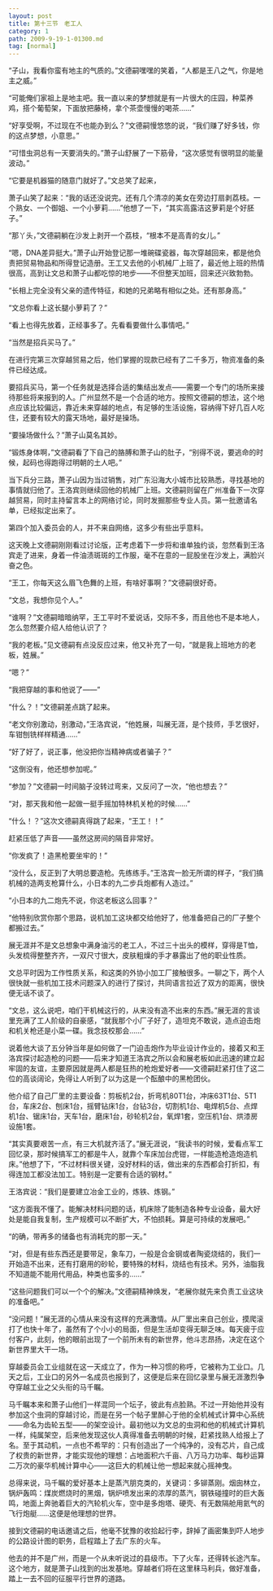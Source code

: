 ```yaml
---
layout: post
title: 第十三节　老工人
category: 1
path: 2009-9-19-1-01300.md
tag: [normal]
---
```


“子山，我看你蛮有地主的气质的。”文德嗣嘿嘿的笑着，“人都是王八之气，你是地主之威。”

“可能俺们家祖上是地主吧。我一直以来的梦想就是有一片很大的庄园，种菜养鸡，搭个葡萄架，下面放把藤椅，拿个茶壶慢慢的喝茶……”

“好享受啊，不过现在不也能办到么？”文德嗣慢悠悠的说，“我们赚了好多钱，你的这点梦想，小意思。”

“可惜虫洞总有一天要消失的。”萧子山舒展了一下筋骨，“这次感觉有很明显的能量波动。”

“它要是机器猫的随意门就好了。”文总笑了起来，

萧子山笑了起来：“我的话还没说完。还有几个清凉的美女在旁边打扇剥荔枝。一个熟女、一个御姐、一个小萝莉……”他想了一下，“其实高露洁这萝莉是个好胚子。”

“那丫头，”文德嗣躺在沙发上剥开一个荔枝，“根本不是高青的女儿。”

“嗯，DNA差异挺大。”萧子山开始登记那一堆碗碟瓷器，每次穿越回来，都是他负责把贸易物品和所得登记造册。王工又去他的小机械厂上班了，最近他上班的热情很高，高到让文总和萧子山都吃惊的地步――不但整天加班，回来还兴致勃勃。

“长相上完全没有父亲的遗传特征，和她的兄弟略有相似之处。还有那身高。”

“文总你看上这长腿小萝莉了？”

“看上也得先放着，正经事多了。先看看要做什么事情吧。”

“当然是招兵买马了。”

在进行完第三次穿越贸易之后，他们掌握的现款已经有了二千多万，物资准备的条件已经达成。

要招兵买马，第一个任务就是选择合适的集结出发点――需要一个专门的场所来接待那些将来报到的人。广州显然不是一个合适的地方。按照文德嗣的想法，这个地点应该比较偏远，靠近未来穿越的地点，有足够的生活设施，容纳得下好几百人吃住，还要有较大的露天场地，最好是操场。

“要操场做什么？”萧子山莫名其妙。

“锻炼身体啊，”文德嗣看了下自己的胳膊和萧子山的肚子，“别得不说，要逃命的时候，起码也得跑得过明朝的土人吧。”

当下兵分三路，萧子山因为当过销售，对广东沿海大小城市比较熟悉，寻找基地的事情就归他了。王洛宾则继续回他的机械厂上班。文德嗣则留在广州准备下一次穿越贸易，同时主持留言本上的网络讨论，同时发掘那些专业人员。第一批邀请名单，已经拟定出来了。

第四个加入委员会的人，并不来自网络，这多少有些出乎意料。

这天晚上文德嗣刚刚看过讨论版，正考虑着下一步将和谁单独约谈，忽然看到王洛宾走了进来，身着一件油渍斑斑的工作服，毫不在意的一屁股坐在沙发上，满脸兴奋之色。

“王工，你每天这么眉飞色舞的上班，有啥好事啊？”文德嗣很好奇。

“文总，我想你见个人。”

“谁啊？”文德嗣暗暗纳罕，王工平时不爱说话，交际不多，而且他也不是本地人，怎么忽然要介绍人给他认识了？

“我的老板。”见文德嗣有点没反应过来，他又补充了一句，“就是我上班地方的老板，姓展。”

“嗯？”

“我把穿越的事和他说了――”

“什么？！”文德嗣差点跳了起来。

“老文你别激动，别激动，”王洛宾说，“他姓展，叫展无涯，是个技师，手艺很好，车钳刨铣样样精通……”

“好了好了，说正事，他没把你当精神病或者骗子？”

“这倒没有，他还想参加呢。”

“参加？”文德嗣一时间脑子没转过弯来，又反问了一次，“他也想去？”

“对，那天我和他一起做一挺手摇加特林机关枪的时候……”

“什么！？”这次文德嗣真得跳了起来，“王工！！”

赶紧压低了声音――虽然这房间的隔音非常好。

“你发疯了！造黑枪要坐牢的！”

“没什么，反正到了大明总要造枪。先练练手。”王洛宾一脸无所谓的样子，“我们搞机械的造两支枪算什么，小日本的九二步兵炮都有人造过。”

“小日本的九二炮先不说，你这老板这么回事？”

“他特别欣赏你那个思路，说机加工这块都交给他好了，他准备把自己的厂子整个都搬过去。”

展无涯并不是文总想象中满身油污的老工人，不过三十出头的模样，穿得是T恤，头发梳得整整齐齐，一双尺寸很大，皮肤粗燥的手才暴露出了他的职业性质。

文总平时因为工作性质关系，和这类的外协小加工厂接触很多。一聊之下，两个人很快就一些机加工技术问题深入的进行了探讨，共同语言拉近了双方的距离，很快便无话不谈了。

“文总，这么说吧，咱们干机械这行的，从来没有造不出来的东西。”展无涯的言谈里充满了工人阶级的自豪感，“就我那个小厂子好了，造坦克不敢说，造点迫击炮和机关枪还是小菜一碟。我念技校那会……”

说着他大谈了五分钟当年是如何做了一门迫击炮作为毕业设计作业的，接着又和王洛宾探讨起造枪的问题――后来才知道王洛宾之所以会和展老板如此迅速的建立起牢固的友谊，主要原因就是两人都是狂热的枪炮爱好者――文德嗣赶紧打住了这二位的高谈阔论，免得让人听到了以为这是一个酝酿中的黑枪团伙。

他介绍了自己厂里的主要设备：剪板机2台，折弯机80T1台，冲床63T1台、5T1台，车床2台、刨床1台，摇臂钻床1台，台钻3台，切割机1台、电焊机5台、点焊机1台、锯床1台，天车1台，磨床1台，砂轮机2台，氧焊1套，空压机1台、烘漆房设施1套。

“其实真要艰苦一点，有三大机就齐活了。”展无涯说，“我读书的时候，爱看点军工回忆录，那时候搞军工的都是牛人，就靠个车床加台虎钳，一样能造枪造炮造机床。”他想了下，“不过材料很关键，没好材料的话，做出来的东西都会打折扣，有得连加工都没法加工。特别是一定要有合适的钢材。”

王洛宾说：“我们是要建立冶金工业的，炼铁、炼钢。”

“这方面我不懂了。能解决材料问题的话，机床除了能制造各种专业设备，最大好处是能自我复制，生产规模可以不断扩大，不怕损耗。算是可持续的发展吧。”

“的确，带再多的储备也有消耗完的那一天。”

“对，但是有些东西还是要带足，象车刀，一般是合金钢或者陶瓷烧结的，我们一开始造不出来，还有打磨用的砂轮，要特殊的材料，烧结也有技术。另外，油脂我不知道能不能用代用品，种类也蛮多的……”

“这些问题我们可以一个个的解决。”文德嗣精神焕发，“老展你就先来负责工业这块的准备吧。”

“没问题！”展无涯的心情从来没有这样的充满激情。从厂里出来自己创业，摸爬滚打了也快十年了，虽然有了个小小的局面，但是生活却变得无聊乏味。每天疲于应付客户，此刻，他的眼前出现了一个前所未有的新世界，他斗志昂扬，决定在这个新世界里大干一场。

穿越委员会工业组就在这一天成立了，作为一种习惯的称呼，它被称为工业口。几天之后，工业口的另外一名成员也报到了，这便是后来在回忆录里与展无涯激烈争夺穿越工业之父头衔的马千瞩。

马千瞩本来和萧子山他们一样混同一个坛子，彼此有点脸熟。不过一开始他并没有参加这个虫洞的穿越讨论，而是在另一个帖子里醉心于他的全机械式计算中心系统――命名为齿轮五型――的架空设计。最初他以为文总的虫洞和他的机械式计算机一样，纯属架空，后来他发现这伙人真得准备去明朝的时候，赶紧找熟人给报上了名。至于其动机，一点也不希罕的：只有创造出了一个纯净的，没有芯片，自己成了权贵的新世界，才能实现他的理想：占地面积六千亩、八万马力功率、每秒运算二万次的豪华机械计算中心――这巨大的机械让他一想起来就心摇神曳。

总得来说，马千瞩的爱好基本上是蒸汽朋克类的，关键词：多铆蒸刚。烟囱林立，锅炉轰鸣：煤炭燃烧时的黑烟，锅炉喷发出来的浓厚的蒸汽，钢铁碰撞时的巨大轰鸣，地面上奔驰着巨大的汽轮机火车，空中是多炮塔、硬壳、有无数隔舱用氦气的飞行炮艇……这便是他理想的世界。

接到文德嗣的电话邀请之后，他毫不犹豫的收拾起行李，辞掉了画密集到吓人地步的公路设计图的职务，启程踏上了去广东的火车。

他去的并不是广州，而是一个从未听说过的县级市。下了火车，还得转长途汽车。这个地方，就是萧子山找到的出发基地。穿越者们将在这里秣马利兵，做好准备，踏上一去不回的征服平行世界的道路。
